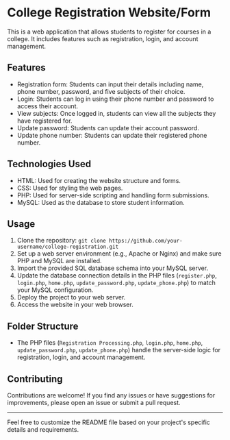 

# College Registration Website/Form

This is a web application that allows students to register for courses in a college. It includes features such as registration, login, and account management.

## Features

- Registration form: Students can input their details including name, phone number, password, and five subjects of their choice.
- Login: Students can log in using their phone number and password to access their account.
- View subjects: Once logged in, students can view all the subjects they have registered for.
- Update password: Students can update their account password.
- Update phone number: Students can update their registered phone number.

## Technologies Used

- HTML: Used for creating the website structure and forms.
- CSS: Used for styling the web pages.
- PHP: Used for server-side scripting and handling form submissions.
- MySQL: Used as the database to store student information.

## Usage

1. Clone the repository: `git clone https://github.com/your-username/college-registration.git`
2. Set up a web server environment (e.g., Apache or Nginx) and make sure PHP and MySQL are installed.
3. Import the provided SQL database schema into your MySQL server.
4. Update the database connection details in the PHP files (`register.php`, `login.php`, `home.php`, `update_password.php`, `update_phone.php`) to match your MySQL configuration.
5. Deploy the project to your web server.
6. Access the website in your web browser.

## Folder Structure

- The PHP files (`Registration Processing.php`, `login.php`, `home.php`, `update_password.php`, `update_phone.php`) handle the server-side logic for registration, login, and account management.

## Contributing

Contributions are welcome! If you find any issues or have suggestions for improvements, please open an issue or submit a pull request.


---

Feel free to customize the README file based on your project's specific details and requirements.
